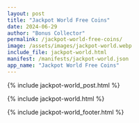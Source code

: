 ```yaml
---
layout: post
title: "Jackpot World Free Coins"
date: 2024-06-29
author: "Bonus Collector"
permalink: /jackpot-world-free-coins/
image: /assets/images/jackpot-world.webp
include_file: jackpot-world.html
manifest: /manifests/jackpot-world.json
app_name: "Jackpot World Free Coins"
---
```


{% include jackpot-world_post.html %}

{% include jackpot-world.html %}

{% include jackpot-world_footer.html %}